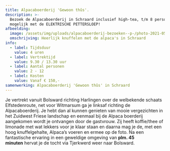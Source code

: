 ```yaml
---
title: Alpacaboerderij 'Gewoon thûs'.
description: >-
  Bezoek de Alpacaboerderij in Schraard inclusief high-tea, t/m 8 personen ook
  mogelijk met de ELEKTRISCHE PETTERSLOEP!
afbeelding:
  image: /assets/img/uploads/alpacaboerderij-bezoeken--p-/photo-2021-05-19-07-29-54.jpg
  omschrijving: Heerlijk knuffelen met de alpaca's in Schraard
info:
  - label: Tijdsduur
    value: 4 uren
  - label: Vertrektijd
    value: 9.30 / 13.30 uur
  - label: Aantal personen
    value: 2 - 12
  - label: Kosten
    value: Vanaf € 150,-
samenwerking: Alpacaboerderij 'Gewoon thûs' in Schraard
---
```


Je vertrekt vanuit Bolsward richting Harlingen over de welbekende schaats Elfstedenroute, net voor Witmarsum ga je linksaf richting de Alpacaboerderij. Je hebt dan al kunnen genieten van mooie vergezichten in het Zuidwest Friese landschap en eenmaal bij de Alpaca boerderij aangekomen wordt je ontvangen door de gastvrouw. Zij heeft koffie/thee of limonade met wat lekkers voor je klaar staan en daarna mag je de, met een hoog knuffelgehalte, Alpaca’s voeren en ermee op de foto. Na een fantastische ervaring in een geweldige omgeving van **plm. 45 minuten**&nbsp;hervat je de tocht via Tjerkwerd weer naar Bolsward.

&nbsp;

